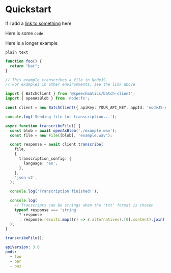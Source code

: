 # Quickstart

If I add a [link to something](https://gogle.com) here

Here is some `code`

Here is a longer example

```
plain text
```


```javascript
function foo() {
  return "bar";
}
```

```typescript
// This example transcribes a file in NodeJS.
// For examples in other environments, see the link above

import { BatchClient } from '@speechmatics/batch-client';
import { openAsBlob } from 'node:fs';

const client = new BatchClient({ apiKey: YOUR_API_KEY, appId: 'nodeJS-example' });

console.log('Sending file for transcription...');

async function transcribeFile() {
  const blob = await openAsBlob('./example.wav');
  const file = new File([blob], 'example.wav');

  const response = await client.transcribe(
    file,
    {
      transcription_config: {
        language: 'en',
      },
    },
    'json-v2',
  );

  console.log('Transcription finished!');

  console.log(
    // Transcripts can be strings when the 'txt' format is chosen
    typeof response === 'string'
      ? response
      : response.results.map((r) => r.alternatives?.[0].content).join(' '),
  );
}

transcribeFile();

```

```yaml
apiVersion: 3.0
pods:
  - foo
  - bar
  - baz
```